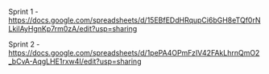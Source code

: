 Sprint 1 - https://docs.google.com/spreadsheets/d/15EBfEDdHRqupCi6bGH8eTQf0rNLkilAyHgnKp7rm0zA/edit?usp=sharing

Sprint 2 - https://docs.google.com/spreadsheets/d/1pePA4OPmFzIV42FAkLhrnQmO2_bCvA-AqgLHE1rxw4I/edit?usp=sharing 
